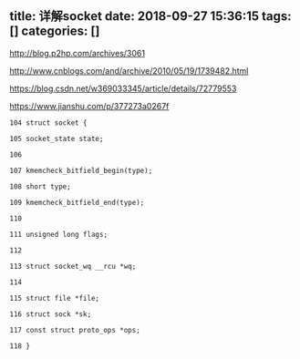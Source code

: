 title: 详解socket
date: 2018-09-27 15:36:15
tags: []
categories: []
---
http://blog.p2hp.com/archives/3061

http://www.cnblogs.com/and/archive/2010/05/19/1739482.html

https://blog.csdn.net/w369033345/article/details/72779553

https://www.jianshu.com/p/377273a0267f
```
104 struct socket {

105 socket_state state;

106

107 kmemcheck_bitfield_begin(type);

108 short type;

109 kmemcheck_bitfield_end(type);

110

111 unsigned long flags;

112

113 struct socket_wq __rcu *wq;

114

115 struct file *file;

116 struct sock *sk;

117 const struct proto_ops *ops;

118 }



```
